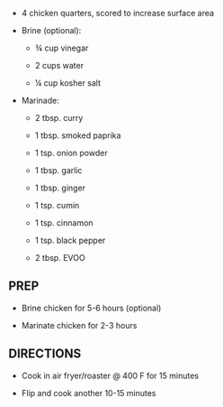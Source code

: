 - 4 chicken quarters, scored to increase surface area

- Brine (optional):

  - ¾ cup vinegar

  - 2 cups water

  - ¼ cup kosher salt

- Marinade:

  - 2 tbsp. curry

  - 1 tbsp. smoked paprika

  - 1 tsp. onion powder

  - 1 tbsp. garlic

  - 1 tbsp. ginger

  - 1 tsp. cumin

  - 1 tsp. cinnamon

  - 1 tsp. black pepper

  - 2 tbsp. EVOO

## PREP

- Brine chicken for 5-6 hours (optional)

- Marinate chicken for 2-3 hours

## DIRECTIONS

- Cook in air fryer/roaster @ 400 F for 15 minutes

- Flip and cook another 10-15 minutes
